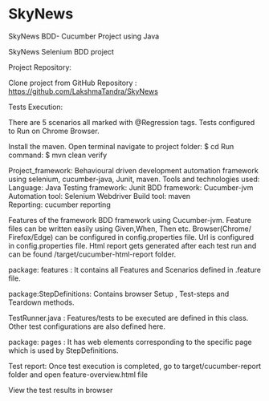 # SkyNews
SkyNews BDD- Cucumber Project using Java

SkyNews Selenium BDD project 

Project Repository:

Clone project from GitHub Repository : 
         https://github.com/LakshmaTandra/SkyNews


Tests Execution:

There are 5 scenarios all marked with @Regression tags. 
Tests configured to Run on Chrome Browser.

Install the maven.
Open terminal navigate to project folder: $ cd <ProjectName>
Run command:  $ mvn clean verify

Project_framework:
Behavioural driven development automation framework using selenium, cucumber-java, Junit, maven.
Tools and technologies used:
Language: Java
Testing framework: Junit
BDD framework: Cucumber-jvm
Automation tool: Selenium Webdriver
Build tool: maven
Reporting: cucumber reporting

Features of the framework
BDD framework using Cucumber-jvm. Feature files can be written easily using Given,When, Then etc.
Browser(Chrome/ Firefox/Edge) can be configured in config.properties file.
Url is configured in config.properties file.
Html report gets generated after each test run and can be found /target/cucumber-html-report folder.



package: features : It contains all Features and Scenarios defined in .feature file.



package:StepDefinitions: Contains browser Setup , Test-steps and Teardown methods.



TestRunner.java : Features/tests to be executed are defined in this class. Other test configurations are also defined here.



package: pages : It has web elements corresponding to the specific page which is used by StepDefinitions.







Test report:
Once test execution is completed, go to target/cucumber-report folder and open feature-overview.html file









 View the test results in browser


